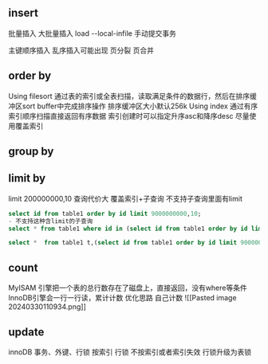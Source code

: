 
## insert
批量插入
	大批量插入 load  --local-infile
手动提交事务

主键顺序插入
	乱序插入可能出现 页分裂
	页合并

## order by
Using filesort 
	通过表的索引或全表扫描，读取满足条件的数据行，然后在排序缓冲区sort buffer中完成排序操作
	排序缓冲区大小默认256k
Using index 
	通过有序索引顺序扫描直接返回有序数据
索引创建时可以指定升序asc和降序desc
尽量使用覆盖索引

## group by


## limit by
limit 200000000,10 查询代价大
覆盖索引+子查询
	不支持子查询里面有limit
```sql
select id from table1 order by id limit 9000000000,10;
- 不支持这种含limit的子查询
select * from table1 where id in (select id from table1 order by id limit 9000000000,10;)

select *  from table1 t,(select id from table1 order by id limit 9000000000,10) a where t.id = a.id;
```



## count 
MyISAM 引擎把一个表的总行数存在了磁盘上，直接返回，没有where等条件
InnoDB引擎会一行一行读，累计计数
优化思路
	自己计数
![[Pasted image 20240330110934.png]]


## update
innoDB  事务、外键、行锁
按索引 行锁
不按索引或者索引失效 行锁升级为表锁
